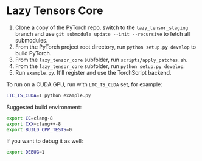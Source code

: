 # Lazy Tensors Core

1. Clone a copy of the PyTorch repo, switch to the `lazy_tensor_staging` branch and use `git submodule update --init --recursive` to fetch all submodules.
1. From the PyTorch project root directory, run `python setup.py develop` to build PyTorch.
1. From the `lazy_tensor_core` subfolder, run `scripts/apply_patches.sh`.
1. From the `lazy_tensor_core` subfolder, run `python setup.py develop`.
1. Run `example.py`. It'll register and use the TorchScript backend.

To run on a CUDA GPU, run with `LTC_TS_CUDA` set, for example:

```bash
LTC_TS_CUDA=1 python example.py
```

Suggested build environment:

```bash
export CC=clang-8
export CXX=clang++-8
export BUILD_CPP_TESTS=0
```

If you want to debug it as well:

```bash
export DEBUG=1
```
